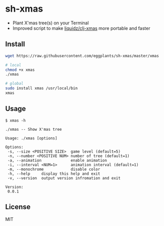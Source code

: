 # sh-xmas

- Plant X'mas tree(s) on your Terminal
- Improved script to make [liquidz/clj-xmas](https://github.com/liquidz/clj-xmas) more portable and faster

## Install

```bash
wget https://raw.githubusercontent.com/eggplants/sh-xmas/master/xmas

# local
chmod +x xmas
./xmas

# global
sudo install xmas /usr/local/bin
xmas
```

## Usage

```shellsession
$ xmas -h

./xmas -- Show X'mas tree

Usage: ./xmas [options]

Options:
 -s, --size <POSITIVE SIZE>  game level (default=5)
 -n, --number <POSITIVE NUM> number of tree (default=1)
 -a, --animation             enable animation
 -i, --interval <NUM=1>      animation interval (default=1)
 -m, --monochrome            disable color
 -h, --help     display this help and exit
 -v, --version  output version infromation and exit

Version:
 0.0.1
```

## License

MIT
